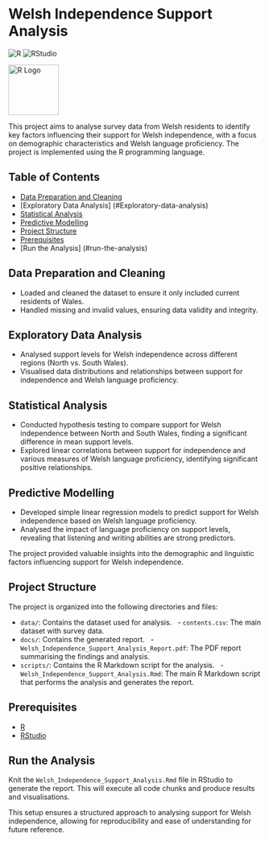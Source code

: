 # Welsh Independence Support Analysis

![R](https://img.shields.io/badge/language-R-blue)
![RStudio](https://img.shields.io/badge/RStudio-IDE-blue)

<img src="https://www.r-project.org/logo/Rlogo.png" alt="R Logo" width="100" height="100">

This project aims to analyse survey data from Welsh residents to identify key factors influencing their support for Welsh independence, with a focus on demographic characteristics and Welsh language proficiency. The project is implemented using the R programming language.

## Table of Contents
- [Data Preparation and Cleaning](#data-preparation-and-cleaning)
- [Exploratory Data Analysis] (#Exploratory-data-analysis)
- [Statistical Analysis](#statistical-analysis)
- [Predictive Modelling](#predictive-modelling)
- [Project Structure](#project-structure)
- [Prerequisites](#prerequisites)
- [Run the Analysis] (#run-the-analysis)

## Data Preparation and Cleaning
- Loaded and cleaned the dataset to ensure it only included current residents of Wales.
- Handled missing and invalid values, ensuring data validity and integrity.

## Exploratory Data Analysis
- Analysed support levels for Welsh independence across different regions (North vs. South Wales).
- Visualised data distributions and relationships between support for independence and Welsh language proficiency.

## Statistical Analysis
- Conducted hypothesis testing to compare support for Welsh independence between North and South Wales, finding a significant difference in mean support levels.
- Explored linear correlations between support for independence and various measures of Welsh language proficiency, identifying significant positive relationships.

## Predictive Modelling
- Developed simple linear regression models to predict support for Welsh independence based on Welsh language proficiency.
- Analysed the impact of language proficiency on support levels, revealing that listening and writing abilities are strong predictors.

The project provided valuable insights into the demographic and linguistic factors influencing support for Welsh independence.

## Project Structure

The project is organized into the following directories and files:

- `data/`: Contains the dataset used for analysis.
  - `contents.csv`: The main dataset with survey data.
- `docs/`: Contains the generated report.
  - `Welsh_Independence_Support_Analysis_Report.pdf`: The PDF report summarising the findings and analysis.
- `scripts/`: Contains the R Markdown script for the analysis.
  - `Welsh_Independence_Support_Analysis.Rmd`: The main R Markdown script that performs the analysis and generates the report.

## Prerequisites

- [R](https://www.r-project.org/)
- [RStudio](https://www.rstudio.com/)

## Run the Analysis

Knit the `Welsh_Independence_Support_Analysis.Rmd` file in RStudio to generate the report. This will execute all code chunks and produce results and visualisations.

This setup ensures a structured approach to analysing support for Welsh independence, allowing for reproducibility and ease of understanding for future reference.
